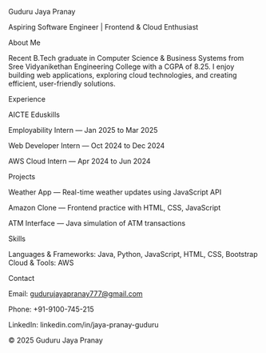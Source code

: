 Guduru Jaya Pranay

Aspiring Software Engineer | Frontend & Cloud Enthusiast

About Me

Recent B.Tech graduate in Computer Science & Business Systems from Sree Vidyanikethan Engineering College with a CGPA of 8.25.
I enjoy building web applications, exploring cloud technologies, and creating efficient, user-friendly solutions.

Experience

AICTE Eduskills

Employability Intern — Jan 2025 to Mar 2025

Web Developer Intern — Oct 2024 to Dec 2024

AWS Cloud Intern — Apr 2024 to Jun 2024

Projects

Weather App — Real-time weather updates using JavaScript API

Amazon Clone — Frontend practice with HTML, CSS, JavaScript

ATM Interface — Java simulation of ATM transactions

Skills

Languages & Frameworks: Java, Python, JavaScript, HTML, CSS, Bootstrap
Cloud & Tools: AWS

Contact

Email: gudurujayapranay777@gmail.com

Phone: +91-9100-745-215

LinkedIn: linkedin.com/in/jaya-pranay-guduru

© 2025 Guduru Jaya Pranay
